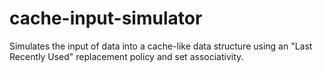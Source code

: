 # cache-input-simulator
Simulates the input of data into a cache-like data structure using an "Last Recently Used" replacement policy and set associativity.
